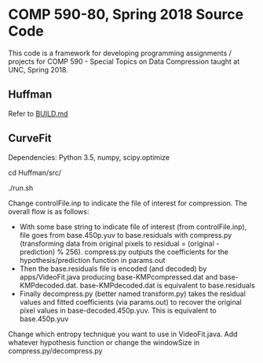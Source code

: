 # COMP 590-80, Spring 2018 Source Code

This code is a framework for developing programming assignments / projects for COMP 590 - Special Topics on Data Compression taught at UNC, Spring 2018.

## Huffman
Refer to [BUILD.md](Huffman/BUILD.md)

## CurveFit
Dependencies: Python 3.5, numpy, scipy.optimize

cd Huffman/src/

./run.sh

Change controlFile.inp to indicate the file of interest for compression. 
The overall flow is as follows:
- With some base string to indicate file of interest (from controlFile.inp), file goes from base.450p.yuv to base.residuals with compress.py (transforming data from original pixels to residual = (original - prediction) % 256). compress.py outputs the coefficients for the hypothesis/prediction function in params.out
- Then the base.residuals file is encoded (and decoded) by apps/VideoFit.java producing base-KMPcompressed.dat and base-KMPdecoded.dat. base-KMPdecoded.dat is equivalent to base.residuals
- Finally decompress.py (better named transform.py) takes the residual values and fitted coefficients (via params.out) to recover the original pixel values in base-decoded.450p.yuv. This is equivalent to base.450p.yuv

Change which entropy technique you want to use in VideoFit.java.
Add whatever hypothesis function or change the windowSize in compress.py/decompress.py
